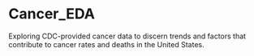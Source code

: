 # Cancer_EDA
Exploring CDC-provided cancer data to discern trends and factors that contribute to cancer rates and deaths in the United States. 
